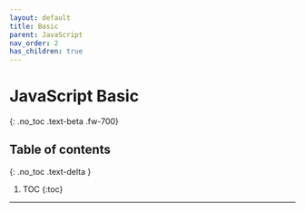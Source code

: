 ```yaml
---
layout: default
title: Basic
parent: JavaScript
nav_order: 2
has_children: true
---
```


# JavaScript Basic
{: .no_toc .text-beta .fw-700}

## Table of contents
{: .no_toc .text-delta }

1. TOC
{:toc}

---